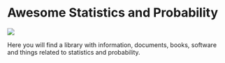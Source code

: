 # Awesome Statistics and Probability
<img src="https://cdn.rawgit.com/sindresorhus/awesome/d7305f38d29fed78fa85652e3a63e154dd8e8829/media/badge.svg">

Here you will find a library with information, documents, books, software and things related to statistics and probability.
